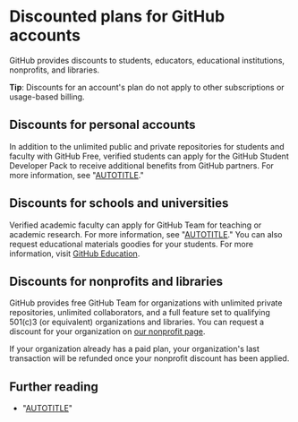 # Discounted plans for GitHub accounts

GitHub provides discounts to students, educators, educational institutions, nonprofits, and libraries.

<div class="ghd-spotlight ghd-spotlight-tip border rounded-1 my-3 p-3 f5 color-border-accent-emphasis color-bg-accent">

**Tip**: Discounts for an account's plan do not apply to other subscriptions or usage-based billing.

</div>

## Discounts for personal accounts

In addition to the unlimited public and private repositories for students and faculty with GitHub Free, verified students can apply for the GitHub Student Developer Pack to receive additional benefits from GitHub partners. For more information, see "[AUTOTITLE](/free-pro-team@latest/education/explore-the-benefits-of-teaching-and-learning-with-github-education/github-global-campus-for-students/apply-to-github-global-campus-as-a-student)."

## Discounts for schools and universities

Verified academic faculty can apply for GitHub Team for teaching or academic research. For more information, see "[AUTOTITLE](/free-pro-team@latest/education/explore-the-benefits-of-teaching-and-learning-with-github-education/github-global-campus-for-teachers)." You can also request educational materials goodies for your students. For more information, visit [GitHub Education](https://education.github.com/).

## Discounts for nonprofits and libraries

GitHub provides free GitHub Team for organizations with unlimited private repositories, unlimited collaborators, and a full feature set to qualifying 501(c)3 (or equivalent) organizations and libraries. You can request a discount for your organization on [our nonprofit page](https://github.com/nonprofit).

If your organization already has a paid plan, your organization's last transaction will be refunded once your nonprofit discount has been applied.

## Further reading

- "[AUTOTITLE](/billing/managing-your-github-billing-settings/about-billing-on-github)"
